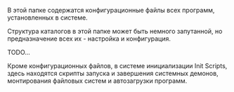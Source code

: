 В этой папке содержатся конфигурационные файлы всех программ, установленных в системе.

Структура каталогов в этой папке может быть немного запутанной, но предназначение всех их - настройка и конфигурация.



TODO...

Кроме конфигурационных файлов, в системе инициализации Init Scripts,
здесь находятся скрипты запуска и завершения системных демонов,
монтирования файловых систем и автозагрузки программ. 